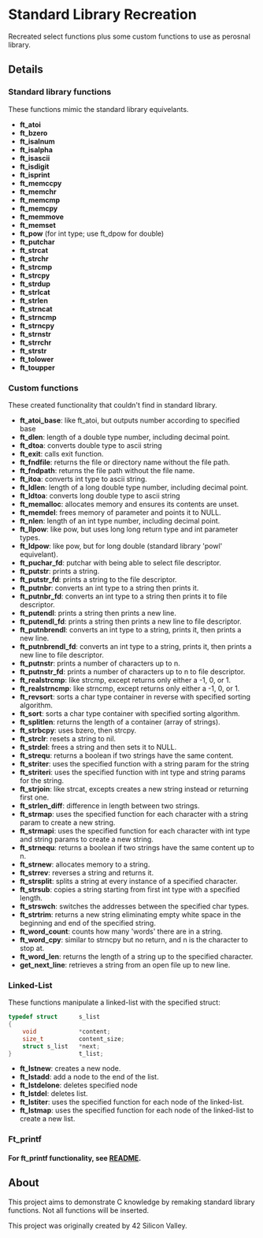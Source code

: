 # Standard Library Recreation

Recreated select functions plus some custom functions to use as perosnal library.

## Details

### Standard library functions

These functions mimic the standard library equivelants.

- **ft_atoi**
- **ft_bzero**
- **ft_isalnum**
- **ft_isalpha**
- **ft_isascii**
- **ft_isdigit**
- **ft_isprint**
- **ft_memccpy**
- **ft_memchr**
- **ft_memcmp**
- **ft_memcpy**
- **ft_memmove**
- **ft_memset**
- **ft_pow** (for int type; use ft_dpow for double)
- **ft_putchar**
- **ft_strcat**
- **ft_strchr**
- **ft_strcmp**
- **ft_strcpy**
- **ft_strdup**
- **ft_strlcat**
- **ft_strlen**
- **ft_strncat**
- **ft_strncmp**
- **ft_strncpy**
- **ft_strnstr**
- **ft_strrchr**
- **ft_strstr**
- **ft_tolower**
- **ft_toupper**

### Custom functions

These created functionality that couldn't find in standard library.

- **ft_atoi_base**: like ft_atoi, but outputs number according to specified base
- **ft_dlen**: length of a double type number, including decimal point.
- **ft_dtoa**: converts double type to ascii string
- **ft_exit**: calls exit function.
- **ft_fndfile**: returns the file or directory name without the file path.
- **ft_fndpath**: returns the file path without the file name.
- **ft_itoa**: converts int type to ascii string.
- **ft_ldlen**: length of a long double type number, including decimal point.
- **ft_ldtoa**: converts long double type to ascii string
- **ft_memalloc**: allocates memory and ensures its contents are unset.
- **ft_memdel**: frees memory of parameter and points it to NULL.
- **ft_nlen**: length of an int type number, including decimal point.
- **ft_llpow**: like pow, but uses long long return type and int parameter types.
- **ft_ldpow**: like pow, but for long double (standard library 'powl' equivelant).
- **ft_puchar_fd**: putchar with being able to select file descriptor.
- **ft_putstr**: prints a string.
- **ft_putstr_fd**: prints a string to the file descriptor.
- **ft_putnbr**: converts an int type to a string then prints it.
- **ft_putnbr_fd**: converts an int type to a string then prints it to file descriptor.
- **ft_putendl**: prints a string then prints a new line.
- **ft_putendl_fd**: prints a string then prints a new line to file descriptor.
- **ft_putnbrendl**: converts an int type to a string, prints it, then prints a new line.
- **ft_putnbrendl_fd**: converts an int type to a string, prints it, then prints a new line to file descriptor.
- **ft_putnstr**: prints a number of characters up to n.
- **ft_putnstr_fd**: prints a number of characters up to n to file descriptor.
- **ft_realstrcmp**: like strcmp, except returns only either a -1, 0, or 1.
- **ft_realstrncmp**: like strncmp, except returns only either a -1, 0, or 1.
- **ft_revsort**: sorts a char type container in reverse with specified sorting algorithm.
- **ft_sort**: sorts a char type container with specified sorting algorithm.
- **ft_splitlen**: returns the length of a container (array of strings).
- **ft_strbcpy**: uses bzero, then strcpy.
- **ft_strclr**: resets a string to nil.
- **ft_strdel**: frees a string and then sets it to NULL.
- **ft_strequ**: returns a boolean if two strings have the same content.
- **ft_striter**: uses the specified function with a string param for the string
- **ft_striteri**: uses the specified function with int type and string params for the string.
- **ft_strjoin**: like strcat, excepts creates a new string instead or returning first one.
- **ft_strlen_diff**: difference in length between two strings.
- **ft_strmap**: uses the specified function for each character with a string param to create a new string.
- **ft_strmapi**: uses the specified function for each character with int type and string params to create a new string.
- **ft_strnequ**: returns a boolean if two strings have the same content up to n.
- **ft_strnew**: allocates memory to a string.
- **ft_strrev**: reverses a string and returns it.
- **ft_strsplit**: splits a string at every instance of a specified character.
- **ft_strsub**: copies a string starting from first int type with a specified length.
- **ft_strswch**: switches the addresses between the specified char types.
- **ft_strtrim**: returns a new string eliminating empty white space in the beginning and end of the specified string.
- **ft_word_count**: counts how many 'words' there are in a string.
- **ft_word_cpy**: similar to strncpy but no return, and n is the character to stop at.
- **ft_word_len**: returns the length of a string up to the specified character.
- **get_next_line**: retrieves a string from an open file up to new line.

### Linked-List

These functions manipulate a linked-list with the specified struct:

```C
typedef struct		s_list
{
	void			*content;
	size_t			content_size;
	struct s_list	*next;
}					t_list;
```

- **ft_lstnew**: creates a new node.
- **ft_lstadd**: add a node to the end of the list.
- **ft_lstdelone**: deletes specified node
- **ft_lstdel**: deletes list.
- **ft_lstiter**: uses the specified function for each node of the linked-list.
- **ft_lstmap**: uses the specified function for each node of the linked-list to create a new list.

### Ft_printf

#### For ft_printf functionality, see [README](https://github.com/EarthBoundMic/42_projects/blob/master/ft_printf/README.md).

## About

This project aims to demonstrate C knowledge by remaking standard library functions.  Not all functions will be inserted.

This project was originally created by 42 Silicon Valley.

